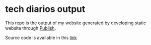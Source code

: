 # tech diarios output

This repo is the output of my website generated by developing static website through [Publish](https://duckduckgo.com).  

Source code is available in this [link](https://github.com/masein/tech-diarios-website)
